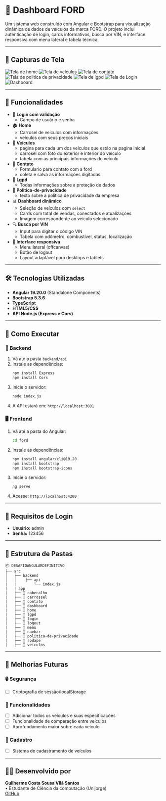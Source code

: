 # 🚗 Dashboard FORD

Um sistema web construído com Angular e Bootstrap para visualização dinâmica de dados de veículos da marca FORD. O projeto inclui autenticação de login, cards informativos, busca por VIN, e interface responsiva com menu lateral e tabela técnica.

---

## 📸 Capturas de Tela

![Tela de home](public/home.png)
![Tela de veículos](public/veiculos.png)
![Tela de contato](public/contato.png)
![Tela de politica de privacidade](public/politica-de-privacidade.png)
![Tela de lgpd](public/lgpd.png)
![Tela de Login](public/login.ong)   
![Dashboard](public/dashboard.png)

---

## 🚀 Funcionalidades

- 🔐 **Login com validação**
  - Campo de usuário e senha
- 🏚️ **Home**
  - Carrosel de veículos com informações
  - veículos com seus preços iniciais
- 🚗 **Veículos**
  - pagina para cada um dos veículos que estão na pagina inicial
  - carrosel com foto do exterior e interior do veículo
  - tabela com as principais informações do veículo
- 📒 **Contato**
  - Formulario para contato com a ford
  - coleta e salva as informações digitadas
- 📒 **Lgpd**
  - Todas informações sobre a proteção de dados
- 📒 **Politica-de-privacidade**
  - texto sobre a politica de privacidade da empresa
- 📊 **Dashboard dinâmico**
  - Seleção de veículos com `select`
  - Cards com total de vendas, conectados e atualizações
  - Imagem correspondente ao veículo selecionado
- 🔍 **Busca por VIN**
  - Input para digitar o código VIN
  - Tabela com odômetro, combustível, status, localização
- 🎨 **Interface responsiva**
  - Menu lateral (offcanvas)
  - Botão de logout
  - Layout adaptável para desktops e tablets

---

## 🛠️ Tecnologias Utilizadas

- **Angular 19.20.0** (Standalone Components)
- **Bootstrap 5.3.6**
- **TypeScript**
- **HTML5/CSS**
- **API Node.js (Express e Cors)**

---

## 🧪 Como Executar

### 🔧 Backend

1. Vá até a pasta `backend/api`
2. Instale as dependências:
   ```bash
   npm install Express
   npm install Cors
   ```
3. Inicie o servidor:
   ```bash
   node index.js
   ```
4. A API estará em: `http://localhost:3001`

### 🖥️ Frontend

1. Vá até a pasta do Angular:
   ```bash
   cd ford
   ```
2. Instale as dependências:
   ```bash
   npm install angular/cli@19.20
   npm install bootstrap
   npm install bootstrap-icons
   ```
3. Inicie o servidor:
   ```bash
   ng serve
   ```
4. Acesse: `http://localhost:4200`

---

## 🧠 Requisitos de Login

- **Usuário:** admin  
- **Senha:** 123456

---

## 📁 Estrutura de Pastas

```
📦 DESAFIOANGULARDEFINITIVO
├── src
│   ├── backend
│   │    ├── api
|   |        └── index.js
|   | app
|   ├── 📁 cabecalho
|   ├── 📁 carrossel
|   ├── 📁 contato
|   ├── 📁 dashboard
|   ├── 📁 home
|   ├── 📁 lgpd
|   ├── 📁 login
|   ├── 📁 logout
|   ├── 📁 menu
|   ├── 📁 navbar
|   ├── 📁 politica-de-privacidade
|   ├── 📁 rodape
|   ├── 📁 veiculos  
```

---

## 🏁 Melhorias Futuras

### 🔒 Segurança
- [ ] Criptografia de sessão/localStorage

### 🚗 Funcionalidades
- [ ] Adicionar todos os veículos e suas especificações
- [ ] Funcionalidade de comparação entre veículos
- [ ] Aprofundamento maior sobre cada veículo

### 📝 Cadastro
- [ ] Sistema de cadastramento de veículos



---

## 👨‍💻 Desenvolvido por

**Guilherme Costa Sousa Vilã Santos**  
• Estudante de Ciência da computação (Unijorge)  
[GitHub](https://github.com/guilhermevl71)
